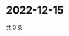 # 2022-12-15

共 0 条

<!-- BEGIN WEIBO -->
<!-- 最后更新时间 Thu Dec 15 2022 05:12:41 GMT+0800 (China Standard Time) -->

<!-- END WEIBO -->
